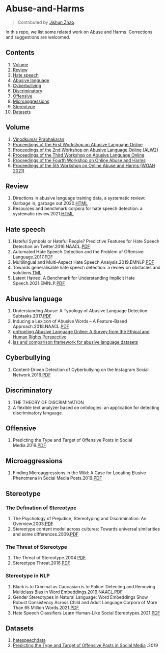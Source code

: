 # Abuse-and-Harms

>  Contributed by [Jishun Zhao](https://github.com/DgCtRbt).

In this repo, we list some related work on Abuse and Harms. Corrections and suggestions are welcomed.

## Contents

1. [Volume](#Volume)
2. [Review](#Review)
3. [Hate speech](#Hate-speech)
4. [Abusive language](#Abusive-language)
5. [Cyberbullying](#Cyberbullying)
6. [Discriminatory](#Discriminatory)
7. [Offensive](#Offensive)
8. [Microaggressions](#Microaggressions)
9. [Stereotype](#Stereotype)
10. [Datasets](#Datasets)


## Volume
1. [Vinodkumar Prabhakaran](https://aclanthology.org/people/v/vinodkumar-prabhakaran/)
2. [Proceedings of the First Workshop on Abusive Language Online](https://aclanthology.org/volumes/W17-30/)
3. [Proceedings of the 2nd Workshop on Abusive Language Online (ALW2)](https://aclanthology.org/W18-51.pdf)
4. [Proceedings of the Third Workshop on Abusive Language Online](https://aclanthology.org/W19-35.pdf)
5. [Proceedings of the Fourth Workshop on Online Abuse and Harms](https://aclanthology.org/volumes/2020.alw-1/)
6. [Proceedings of the 5th Workshop on Online Abuse and Harms (WOAH 2021)](https://aclanthology.org/volumes/2021.woah-1/)

## Review
1. Directions in abusive language training data, a systematic review: Garbage in, garbage out.2020.[HTML](https://journals.plos.org/plosone/article?id=10.1371/journal.pone.0243300)
2. Resources and benchmark corpora for hate speech detection: a systematic review.2021.[HTML](https://link.springer.com/article/10.1007/s10579-020-09502-8)

## Hate speech 
1. Hateful Symbols or Hateful People? Predictive Features for Hate Speech Detection on Twitter.2016.NAACL.[PDF](https://aclanthology.org/N16-2013.pdf)
2. Automated Hate Speech Detection and the Problem of Offensive Language.2017.[PDF](https://arxiv.org/pdf/1703.04009.pdf)
3. Multilingual and Multi-Aspect Hate Speech Analysis.2019.EMNLP.[PDF](https://arxiv.org/abs/1908.11049)
4. Towards generalisable hate speech detection: a review on obstacles and solutions.[TML](https://peerj.com/articles/cs-598/)
5. Latent Hatred: A Benchmark for Understanding Implicit Hate Speech.2021.EMNLP.[PDF](https://arxiv.org/pdf/2109.05322.pdf)



## Abusive language
1. Understanding Abuse: A Typology of Abusive Language Detection Subtasks.2017.[PDF](https://arxiv.org/abs/1705.09899)
2. Inducing a Lexicon of Abusive Words – A Feature-Based Approach.2018.NAACL.[PDF](https://ids-pub.bsz-bw.de/frontdoor/deliver/index/docId/8471/file/Wiegand_et_al_Inducing_a_Lexicon_of_Abusive_Words_2018.pdf)
3. [onfronting Abusive Language Online: A Survey from the Ethical and Human Rights Perspective](https://www.jair.org/index.php/jair/article/view/12590)
4. [ias and comparison framework for abusive language datasets](https://link.springer.com/article/10.1007/s43681-021-00081-0)


## Cyberbullying
1. Content-Driven Detection of Cyberbullying on the Instagram Social Network.2016.[PDF](https://www.researchgate.net/profile/Haoti-Zhong/publication/313796198_Content-Driven_Detection_of_Cyberbullying_on_the_Instagram_Social_Network/links/58a65cc7aca27206d9a79e7a/Content-Driven-Detection-of-Cyberbullying-on-the-Instagram-Social-Network.pdf)


## Discriminatory
1. THE THEORY OF DISCRIMINATION
2. A flexible text analyzer based on ontologies: an application for detecting discriminatory language.


## Offensive
1. Predicting the Type and Target of Offensive Posts in Social Media.2019.[PDF](https://arxiv.org/abs/1902.09666)


## Microaggressions
1. Finding Microaggressions in the Wild: A Case for Locating Elusive Phenomena in Social Media Posts.2019.[PDF](https://aclanthology.org/D19-1176/)


## Stereotype
### The Defination of Stereotype
1. The Psychology of Prejudice, Stereotyping and Discrimination: An Overview.2003.[PDF](https://www.simplypsychology.org/Prejudice.pdf)
2. Stereotype content model across cultures: Towards universal similarities and some differences.2009.[PDF](https://bpspsychub.onlinelibrary.wiley.com/doi/abs/10.1348/014466608X314935)


### The Threat of Stereotype
1. The Threat of Stereotype.2004.[PDF](https://citeseerx.ist.psu.edu/viewdoc/download?doi=10.1.1.469.7026&rep=rep1&type=pdf)
2. Stereotype Threat.2016.[PDF](https://www.annualreviews.org/doi/full/10.1146/annurev-psych-073115-103235)

### Stereotype in NLP
1. Black is to Criminal as Caucasian is to Police: Detecting and Removing Multiclass Bias in Word Embeddings.2019.NAACL.[PDF](https://arxiv.org/abs/1904.04047)
2. Gender Stereotypes in Natural Language: Word Embeddings Show Robust Consistency Across Child and Adult Language Corpora of More Than 65 Million Words.2021.[PDF](https://journals.sagepub.com/doi/abs/10.1177/0956797620963619)
3. Hate Speech Classifiers Learn Human-Like Social Stereotypes.2021.[PDF](https://arxiv.org/abs/2110.14839)

## Datasets
1. [hatespeechdata](https://hatespeechdata.com/)
2. [Predicting the Type and Target of Offensive Posts in Social Media](https://aclanthology.org/N19-1144/) .2019
